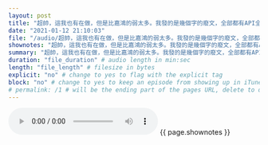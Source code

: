 ```yaml
---
layout: post
title: "超帥，這我也有在做，但是比嘉鴻的弱太多。我發的是幾個字的廢文，全部都有API全自動發轉音轉影片，另有打google搜尋與圖書，一陣子看看自己愛說的廢話再哪些網頁和書裡也有，去逛去借來取暖XD" # quotes allow forbidden characters like the colon
date: "2021-01-12 21:10:03"
file: "/audio/超帥，這我也有在做，但是比嘉鴻的弱太多。我發的是幾個字的廢文，全部都有API全自動發轉音轉影片，另有打google搜尋與圖書，一陣子看看自己愛說的廢話再哪些網頁和書裡也有，去逛去借來取暖XD.mp3"
shownotes: "超帥，這我也有在做，但是比嘉鴻的弱太多。我發的是幾個字的廢文，全部都有API全自動發轉音轉影片，另有打google搜尋與圖書，一陣子看看自己愛說的廢話再哪些網頁和書裡也有，去逛去借來取暖XD"
summary: "超帥，這我也有在做，但是比嘉鴻的弱太多。我發的是幾個字的廢文，全部都有API全自動發轉音轉影片，另有打google搜尋與圖書，一陣子看看自己愛說的廢話再哪些網頁和書裡也有，去逛去借來取暖XD"
duration: "file_duration" # audio length in min:sec
length: "file_length" # filesize in bytes
explicit: "no" # change to yes to flag with the explicit tag
block: "no" # change to yes to keep an episode from showing up in iTunes
# permalink: /1 # will be the ending part of the pages URL, delete to default to the title
---
```


<audio controls>
<source src="{{site.url}}{{site.baseurl}}{{ page.file }}" type="audio/x-mp3">
Your browser does not support the audio element.
</audio>
{{ page.shownotes }}
